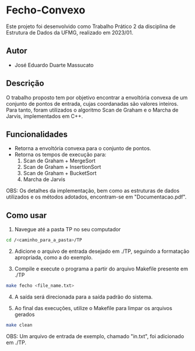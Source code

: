 # Fecho-Convexo
Este projeto foi desenvolvido como Trabalho Prático 2 da disciplina de Estrutura de Dados da UFMG, realizado em 2023/01.

## Autor
- José Eduardo Duarte Massucato

## Descrição
O trabalho proposto tem por objetivo encontrar a envoltória convexa de um conjunto de pontos de entrada, cujas coordanadas são valores inteiros. Para tanto, foram utilizados o algoritmo Scan de Graham e o Marcha de Jarvis, implementados em C++.

## Funcionalidades
- Retorna a envoltória convexa para o conjunto de pontos.
- Retorna os tempos de execução para: 
    1. Scan de Graham + MergeSort
    2. Scan de Graham + InsertionSort
    3. Scan de Graham + BucketSort
    4. Marcha de Jarvis

OBS: Os detalhes da implementação, bem como as estruturas de dados utilizados e os métodos adotados, encontram-se em "Documentacao.pdf".

## Como usar
1. Navegue até a pasta TP no seu computador
```bash
cd /<caminho_para_a_pasta>/TP
```

2. Adicione o arquivo de entrada desejado em ./TP, seguindo a formatação apropriada, como a do exemplo.

3. Compile e execute o programa a partir do arquivo Makefile presente em ./TP
```bash
make fecho <file_name.txt>
```

4. A saída será direcionada para a saída padrão do sistema.

5. Ao final das execuções, utilize o Makefile para limpar os arquivos gerados
```bash
make clean
```

OBS: Um arquivo de entrada de exemplo, chamado "in.txt", foi adicionado em ./TP.